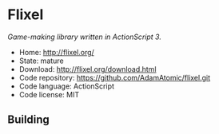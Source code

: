 # Flixel

_Game-making library written in ActionScript 3._

- Home: http://flixel.org/
- State: mature
- Download: http://flixel.org/download.html
- Code repository: https://github.com/AdamAtomic/flixel.git
- Code language: ActionScript
- Code license: MIT

## Building

